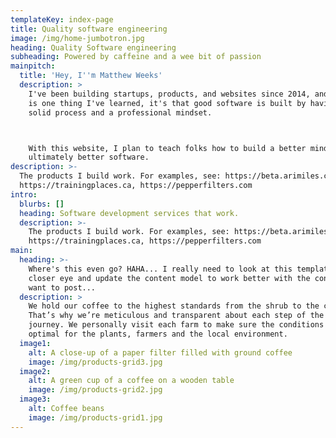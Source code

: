 ```yaml
---
templateKey: index-page
title: Quality software engineering
image: /img/home-jumbotron.jpg
heading: Quality Software engineering
subheading: Powered by caffeine and a wee bit of passion
mainpitch:
  title: 'Hey, I''m Matthew Weeks'
  description: >
    I've been building startups, products, and websites since 2014, and if there
    is one thing I've learned, it's that good software is built by having a
    solid process and a professional mindset.



    With this website, I plan to teach folks how to build a better mindset, and
    ultimately better software.
description: >-
  The products I build work. For examples, see: https://beta.arimiles.ca,
  https://trainingplaces.ca, https://pepperfilters.com
intro:
  blurbs: []
  heading: Software development services that work.
  description: >-
    The products I build work. For examples, see: https://beta.arimiles.ca,
    https://trainingplaces.ca, https://pepperfilters.com
main:
  heading: >-
    Where's this even go? HAHA... I really need to look at this template with a
    closer eye and update the content model to work better with the content I
    want to post...
  description: >
    We hold our coffee to the highest standards from the shrub to the cup.
    That’s why we’re meticulous and transparent about each step of the coffee’s
    journey. We personally visit each farm to make sure the conditions are
    optimal for the plants, farmers and the local environment.
  image1:
    alt: A close-up of a paper filter filled with ground coffee
    image: /img/products-grid3.jpg
  image2:
    alt: A green cup of a coffee on a wooden table
    image: /img/products-grid2.jpg
  image3:
    alt: Coffee beans
    image: /img/products-grid1.jpg
---
```


